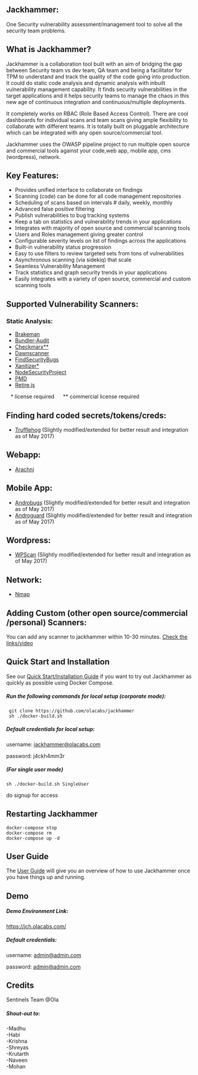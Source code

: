 ## Jackhammer: 
One Security vulnerability assessment/management tool to solve all the security team problems.

## What is Jackhammer?

Jackhammer is a collaboration tool built with an aim of bridging the gap between Security team vs dev team, QA team and being a facilitator for TPM to understand and track the quality of the code going into production. It could do static code analysis and dynamic analysis with inbuilt vulnerability management capability. It finds security vulnerabilities in the target applications and it helps security teams to manage the chaos in this new age of continuous integration and continuous/multiple deployments.

It completely works on RBAC (Role Based Access Control). There are cool dashboards for individual scans and team scans giving ample flexibility to collaborate with different teams. It is totally built on pluggable architecture which can be integrated with any open source/commercial tool.


Jackhammer uses the OWASP pipeline project to run multiple open source and commercial tools against your code,web app, mobile app, cms (wordpress), network.


## Key Features:

* Provides unified interface to collaborate on findings
* Scanning (code) can be done for all code management repositories
* Scheduling of scans based on intervals # daily, weekly, monthly
* Advanced false positive filtering
* Publish vulnerabilities to bug tracking systems
* Keep a tab on statistics and vulnerability trends in your applications
* Integrates with majority of open source and commercial scanning tools
* Users and Roles management giving greater control
* Configurable severity levels on list of findings across the applications
* Built-in vulnerability status progression
* Easy to use filters to review targeted sets from tons of vulnerabilities
* Asynchronous scanning (via sidekiq) that scale
* Seamless Vulnerability Management
* Track statistics and graph security trends in your applications
* Easily integrates with a variety of open source, commercial and custom scanning tools



## Supported Vulnerability Scanners:

### Static Analysis:

 * [Brakeman][]
 * [Bundler-Audit][] 
 * [Checkmarx**][]
 * [Dawnscanner][]
 * [FindSecurityBugs][]
 * [Xanitizer*][]
 * [NodeSecurityProject][]
 * [PMD][]
 * [Retire.js][]


 &nbsp;&nbsp; * license required
 &nbsp;&nbsp;&nbsp;&nbsp; ** commercial license required


## Finding hard coded secrets/tokens/creds:

  * [Trufflehog][] (Slightly modified/extended for better result and integration as of May 2017)

## Webapp:

  * [Arachni][] 

## Mobile App:

  * [Androbugs][] (Slightly modified/extended for better result and integration as of May 2017)
  * [Androguard][] (Slightly modified/extended for better result and integration as of May 2017)

## Wordpress:

   * [WPScan][] (Slightly modified/extended for better result and integration as of May 2017)

## Network:

  * [Nmap][] 

## Adding Custom (other open source/commercial /personal) Scanners:

   You can add any scanner to jackhammer within 10-30 minutes. [Check the links/video ](https://jch.olacabs.com/userguide/adding_new_tool) 

## Quick Start and Installation

See our [Quick Start/Installation Guide][] if you want to try out Jackhammer as quickly as possible using Docker Compose.

##### Run the following commands for local setup (corporate mode):

```
 git clone https://github.com/olacabs/jackhammer
 sh ./docker-build.sh

```
##### Default credentials for local setup:

username: jackhammer@olacabs.com

password: j4ckh4mm3r

##### (For single user mode)
``` 
sh ./docker-build.sh SingleUser

```

do signup for access

## Restarting Jackhammer

```
docker-compose stop
docker-compose rm
docker-compose up -d
```
## User Guide

   The [User Guide][] will give you an overview of how to use Jackhammer once you have things up and running.

## Demo

##### Demo Environment Link: 
https://jch.olacabs.com/

##### Default credentials:

username: admin@admin.com

password: admin@admin.com
## Credits
   
Sentinels Team @Ola

##### Shout-out to:

-Madhu<br/>
-Habi<br/>
-Krishna<br/>
-Shreyas<br/>
-Krutarth<br/>
-Naveen<br/>
-Mohan<br/>

[Brakeman]: http://brakemanscanner.org/
[Bundler-Audit]: https://github.com/rubysec/bundler-audit
[Dawnscanner]: https://github.com/thesp0nge/dawnscanner
[Checkmarx**]: https://www.checkmarx.com/technology/static-code-analysis-sca/
[FindSecurityBugs]: https://find-sec-bugs.github.io/
[Xanitizer*]: https://www.rigs-it.net/index.php/get-xanitizer.html
[PMD]: https://pmd.github.io/
[NodeSecurityProject]: https://nodesecurity.io/
[Retire.js]: https://retirejs.github.io/retire.js/
[Trufflehog]: https://github.com/dxa4481/truffleHog
[Arachni]: http://www.arachni-scanner.com/
[Androbugs]: https://github.com/AndroBugs/AndroBugs_Framework
[Androguard]: https://github.com/androguard/androguard
[Nmap]: https://nmap.org/
[WPScan]: https://github.com/wpscanteam/wpscan
[User Guide]: https://jch.olacabs.com/userguide
[Quick Start/Installation Guide]: http://jch.olacabs.com/userguide/installation
